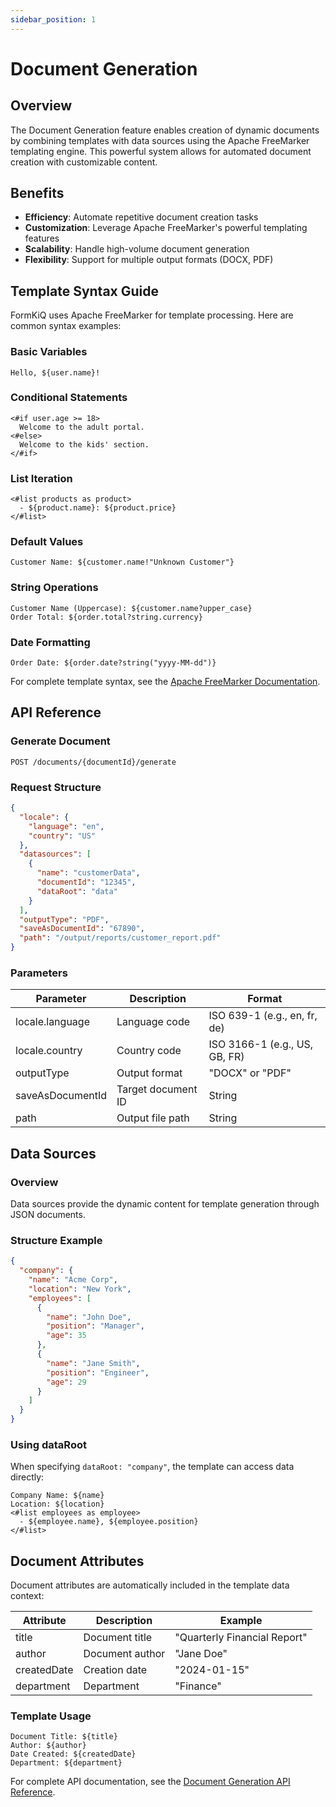 ```yaml
---
sidebar_position: 1
---
```


# Document Generation

## Overview

The Document Generation feature enables creation of dynamic documents by combining templates with data sources using the Apache FreeMarker templating engine. This powerful system allows for automated document creation with customizable content.

## Benefits

- **Efficiency**: Automate repetitive document creation tasks
- **Customization**: Leverage Apache FreeMarker's powerful templating features
- **Scalability**: Handle high-volume document generation
- **Flexibility**: Support for multiple output formats (DOCX, PDF)

## Template Syntax Guide

FormKiQ uses Apache FreeMarker for template processing. Here are common syntax examples:

### Basic Variables
```ftl
Hello, ${user.name}!
```

### Conditional Statements
```ftl
<#if user.age >= 18>
  Welcome to the adult portal.
<#else>
  Welcome to the kids' section.
</#if>
```

### List Iteration
```ftl
<#list products as product>
  - ${product.name}: ${product.price}
</#list>
```

### Default Values
```ftl
Customer Name: ${customer.name!"Unknown Customer"}
```

### String Operations
```ftl
Customer Name (Uppercase): ${customer.name?upper_case}
Order Total: ${order.total?string.currency}
```

### Date Formatting
```ftl
Order Date: ${order.date?string("yyyy-MM-dd")}
```

For complete template syntax, see the [Apache FreeMarker Documentation](https://freemarker.apache.org/docs/index.html).

## API Reference

### Generate Document
```http
POST /documents/{documentId}/generate
```

### Request Structure
```json
{
  "locale": {
    "language": "en",
    "country": "US"
  },
  "datasources": [
    {
      "name": "customerData",
      "documentId": "12345",
      "dataRoot": "data"
    }
  ],
  "outputType": "PDF",
  "saveAsDocumentId": "67890",
  "path": "/output/reports/customer_report.pdf"
}
```

### Parameters

| Parameter | Description | Format |
|-----------|-------------|---------|
| locale.language | Language code | ISO 639-1 (e.g., en, fr, de) |
| locale.country | Country code | ISO 3166-1 (e.g., US, GB, FR) |
| outputType | Output format | "DOCX" or "PDF" |
| saveAsDocumentId | Target document ID | String |
| path | Output file path | String |

## Data Sources

### Overview
Data sources provide the dynamic content for template generation through JSON documents.

### Structure Example
```json
{
  "company": {
    "name": "Acme Corp",
    "location": "New York",
    "employees": [
      {
        "name": "John Doe",
        "position": "Manager",
        "age": 35
      },
      {
        "name": "Jane Smith",
        "position": "Engineer",
        "age": 29
      }
    ]
  }
}
```

### Using dataRoot
When specifying `dataRoot: "company"`, the template can access data directly:

```ftl
Company Name: ${name}
Location: ${location}
<#list employees as employee>
  - ${employee.name}, ${employee.position}
</#list>
```

## Document Attributes

Document attributes are automatically included in the template data context:

| Attribute | Description | Example |
|-----------|-------------|---------|
| title | Document title | "Quarterly Financial Report" |
| author | Document author | "Jane Doe" |
| createdDate | Creation date | "2024-01-15" |
| department | Department | "Finance" |

### Template Usage
```ftl
Document Title: ${title}
Author: ${author}
Date Created: ${createdDate}
Department: ${department}
```

For complete API documentation, see the [Document Generation API Reference](/docs/api-reference/add-document-generate).